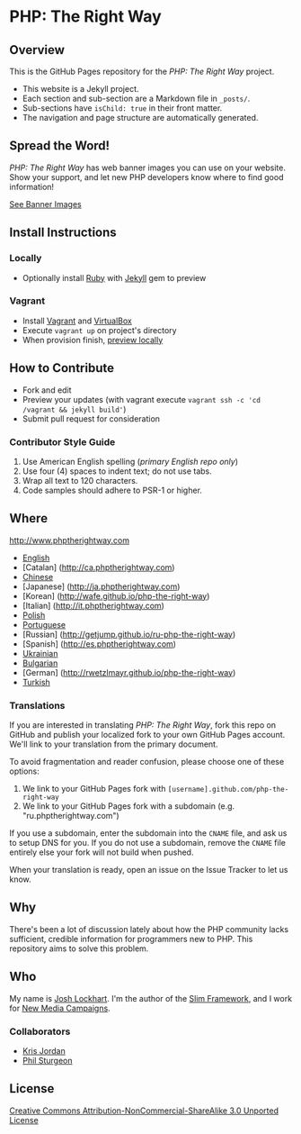 # PHP: The Right Way

## Overview

This is the GitHub Pages repository for the _PHP: The Right Way_ project.

* This website is a Jekyll project.
* Each section and sub-section are a Markdown file in `_posts/`.
* Sub-sections have `isChild: true` in their front matter.
* The navigation and page structure are automatically generated.

## Spread the Word!

_PHP: The Right Way_ has web banner images you can use on your website. Show your support, and let new PHP
developers know where to find good information!

[See Banner Images](http://www.phptherightway.com/banners.html)

## Install Instructions

### Locally

* Optionally install [Ruby](https://rvm.io/rvm/install/) with [Jekyll](https://github.com/mojombo/jekyll/) gem to preview

### Vagrant

* Install [Vagrant](http://www.vagrantup.com/) and [VirtualBox](https://www.virtualbox.org/)
* Execute `vagrant up` on project's directory
* When provision finish, [preview locally](http://localhost:4000)

## How to Contribute

* Fork and edit
* Preview your updates (with vagrant execute `vagrant ssh -c 'cd /vagrant && jekyll build'`)
* Submit pull request for consideration

### Contributor Style Guide

1. Use American English spelling (*primary English repo only*)
2. Use four (4) spaces to indent text; do not use tabs.
3. Wrap all text to 120 characters.
4. Code samples should adhere to PSR-1 or higher.

## Where

<http://www.phptherightway.com>

* [English](http://www.phptherightway.com)
* [Catalan] (http://ca.phptherightway.com)
* [Chinese](http://wulijun.github.com/php-the-right-way)
* [Japanese] (http://ja.phptherightway.com)
* [Korean] (http://wafe.github.io/php-the-right-way)
* [Italian] (http://it.phptherightway.com)
* [Polish](http://pl.phptherightway.com)
* [Portuguese](http://br.phptherightway.com)
* [Russian] (http://getjump.github.io/ru-php-the-right-way)
* [Spanish] (http://es.phptherightway.com)
* [Ukrainian](http://iflista.github.com/php-the-right-way)
* [Bulgarian](http://bg.phptherightway.com)
* [German] (http://rwetzlmayr.github.io/php-the-right-way)
* [Turkish](http://hkulekci.github.io/php-the-right-way/)

### Translations

If you are interested in translating _PHP: The Right Way_, fork this repo on GitHub and publish your localized fork to your own GitHub Pages account. We'll link to your translation from the primary document.

To avoid fragmentation and reader confusion, please choose one of these options:

1. We link to your GitHub Pages fork with `[username].github.com/php-the-right-way`
2. We link to your GitHub Pages fork with a subdomain (e.g. "ru.phptherightway.com")

If you use a subdomain, enter the subdomain into the `CNAME` file, and ask us to setup DNS for you. If you do not use a subdomain, remove the `CNAME` file entirely else your fork will not build when pushed.

When your translation is ready, open an issue on the Issue Tracker to let us know.

## Why

There's been a lot of discussion lately about how the PHP community lacks sufficient, credible information for programmers new to PHP. This repository aims to solve this problem.

## Who

My name is [Josh Lockhart](http://twitter.com/codeguy). I'm the author of the [Slim Framework](http://www.slimframework.com/), and I work for [New Media Campaigns](http://www.newmediacampaigns.com/).

### Collaborators

* [Kris Jordan](http://krisjordan.com/)
* [Phil Sturgeon](http://philsturgeon.co.uk/)

## License

[Creative Commons Attribution-NonCommercial-ShareAlike 3.0 Unported License](http://creativecommons.org/licenses/by-nc-sa/3.0/)
